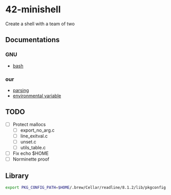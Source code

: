 # 42-minishell
Create a shell with a team of two

## Documentations

### GNU

* [bash](https://www.gnu.org/savannah-checkouts/gnu/bash/manual/html_node/index.html)


### our

* [parsing](./doc/parsing.md)
* [environmental variable](./doc/envp.md)


## TODO

- [ ] Protect mallocs
	- [ ] export_no_arg.c
	- [ ] line_exitval.c
	- [ ] unset.c
	- [ ] utils_table.c
- [ ] Fix echo $HOME
- [ ] Norminette proof

## Library

```sh
export PKG_CONFIG_PATH=$HOME/.brew/Cellar/readline/8.1.2/lib/pkgconfig
```

